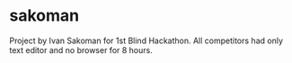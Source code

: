 # sakoman
Project by Ivan Sakoman for 1st Blind Hackathon. All competitors had only text editor and no browser for 8 hours.
